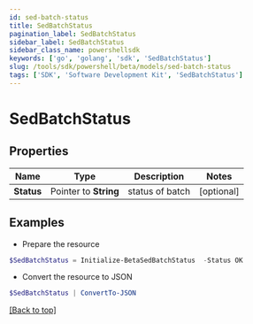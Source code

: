 ```yaml
---
id: sed-batch-status
title: SedBatchStatus
pagination_label: SedBatchStatus
sidebar_label: SedBatchStatus
sidebar_class_name: powershellsdk
keywords: ['go', 'golang', 'sdk', 'SedBatchStatus'] 
slug: /tools/sdk/powershell/beta/models/sed-batch-status
tags: ['SDK', 'Software Development Kit', 'SedBatchStatus']
---
```



# SedBatchStatus

## Properties

Name | Type | Description | Notes
------------ | ------------- | ------------- | -------------
**Status** |  Pointer to **String** | status of batch | [optional] 

## Examples

- Prepare the resource
```powershell
$SedBatchStatus = Initialize-BetaSedBatchStatus  -Status OK
```

- Convert the resource to JSON
```powershell
$SedBatchStatus | ConvertTo-JSON
```


[[Back to top]](#) 

